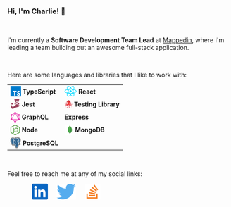 ### Hi, I'm Charlie! 👋

<br />

I'm currently a **Software Development Team Lead** at
<a href="https://www.mappedin.com/">Mappedin</a>, where I'm leading a team building out an awesome full-stack application.

<br />

Here are some languages and libraries that I like to work with:

<table style="width:60%;border:none;">
<tr>
    <td>
        <span style="display:flex;align-items:center;">
            <img src="assets/languages/typescript-icon.svg" />
            <span style="white-space: pre"> </span>
            <strong>TypeScript</strong>
        </span>
    </td>
    <td>
        <span style="display:flex;align-items:center;">
            <img src="assets/languages/react-icon.svg" />
            <span style="white-space: pre"> </span>
            <strong>React</strong>
        </span>
    </td>
</tr>
<tr>
    <td>
        <span style="display:flex;align-items:center;">
            <img src="assets/languages/jest-icon.svg" />
            <span style="white-space: pre"> </span>
            <strong>Jest</strong>
        </span>
    </td>
    <td>
        <span style="display:flex;align-items:center;">
            <img
            height="18"
            width="18"
            alt="octopus"
            src="https://raw.githubusercontent.com/testing-library/dom-testing-library/main/other/octopus.png"
            />
            <span style="white-space: pre"> </span>
            <strong>Testing Library</strong>
        </span>
    </td>
</tr>
<tr>
    <td>
        <span style="display:flex;align-items:center;">
            <img src="assets/languages/graphql-icon.svg" />
            <span style="white-space: pre"> </span>
            <strong>GraphQL</strong>
        </span>
    </td>
    <td>
        <span>
            <strong>Express</strong>
        </span>
    </td>
</tr>
<tr>
    <td>
        <span style="display:flex;align-items:center;">
            <img src="assets/languages/node-icon.svg" />
            <span style="white-space: pre"> </span>
            <strong>Node</strong>
        </span>
    </td>
    <td>
        <span style="display:flex;align-items:center;">
            <img src="assets/languages/mongodb-icon.svg" />
            <strong>MongoDB</strong>
        </span>
    </td>
</tr>
<tr>
    <td>
        <span style="display:flex;align-items:center;">
            <img src="assets/languages/postgresql-icon.svg" />
            <span style="white-space: pre"> </span>
            <strong>PostgreSQL</strong>
        </span>
    </td>
</tr>
</table>

<br />

Feel free to reach me at any of my social links:

<div style="margin-left:4em;">
    <a href="https://www.linkedin.com/in/charlesdobson/"><img src="assets/social/linkedin.svg" /></a>
    <span style="white-space: pre">   </span>
    <a href="https://twitter.com/CharlieDobson"><img src="assets/social/twitter.svg" /></a>
    <span style="white-space: pre">   </span>
    <a href="https://stackoverflow.com/users/11122860/charlie-dobson"><img src="assets/social/stack-overflow.svg" /></a>
</div>
